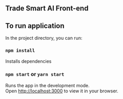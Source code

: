 ## Trade Smart AI Front-end 


## To run application


In the project directory, you can run:

### `npm install`

Installs dependencies

### `npm start` or `yarn start`

Runs the app in the development mode.\
Open [http://localhost:3000](http://localhost:3000) to view it in your browser.
